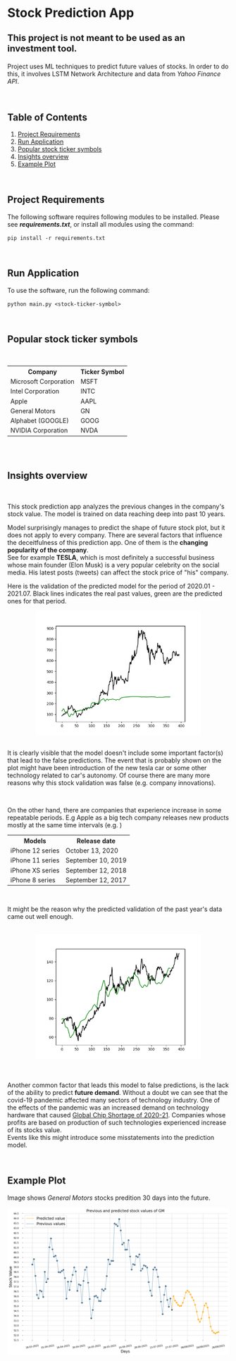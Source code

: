 # Stock Prediction App

<b><h3 style="font-size: 20px">This project is not meant to be used as an investment tool.</h3></b>

Project uses ML techniques to predict future values of stocks. In order to do this, it involves LSTM Network Architecture and data from <i>Yahoo Finance API</i>.

<br />

## Table of Contents

1. [Project Requirements](#project-requirements)
2. [Run Application](#run-application)
3. [Popular stock ticker symbols](#popular-stock-ticker-symbols)
4. [Insights overview](#insights-overview)
5. [Example Plot](#example-plot)

<br />

## Project Requirements

The following software requires following modules to be installed. Please see <b><i>requirements.txt</i></b>, or install all modules using the command:

```
pip install -r requirements.txt
```

<br />

## Run Application

To use the software, run the following command:

```
python main.py <stock-ticker-symbol>
```

<br /> 

## Popular stock ticker symbols

<br />

<table id="ticker-symbols" align="center">
  <tr>
    <th>Company</th>
    <th>Ticker Symbol</th>
  </tr>
  <tr>
    <td>Microsoft Corporation</td>
    <td>MSFT</td>
  </tr>
  <tr>
    <td>Intel Corporation</td>
    <td>INTC</td>
  </tr>
  <tr>
    <td>Apple</td>
    <td>AAPL</td>
  </tr>
  <tr>
    <td>General Motors</td>
    <td>GN</td>
  </tr>
  <tr>
    <td>Alphabet (GOOGLE)</td>
    <td>GOOG</td>
  </tr>
  <tr>
    <td>NVIDIA Corporation</td>
    <td>NVDA</td>
  </tr>
</table>

<br /><br />

## Insights overview
<br />
<p>
This stock prediction app analyzes the previous changes in the company's stock value. The model is trained on data reaching deep into past 10 years. <br />

Model surprisingly manages to predict the shape of future stock plot, but it does not apply to every company.
There are several factors that influence the deceitfulness of this prediction app. One of them is the <b>changing popularity of the company</b>. <br />
See for example <b>TESLA</b>, which is most definitely a successful business whose main founder (Elon Musk) is a very popular celebrity on the social media. His latest posts (tweets) can affect the stock price of "his" company.

Here is the validation of the predicted model for the period of 2020.01 - 2021.07. Black lines indicates the real past values, green are the predicted ones for that period. 
</p>

<div align="center">
<img alt="tesla_example" src="images/tesla_example.png" align="center" width="75%"/>
</div><br />

<p>
It is clearly visible that the model doesn't include some important factor(s) that lead to the false predictions. The event that is probably shown on the plot might have been introduction of the new tesla car or some other technology related to car's autonomy.
Of course there are many more reasons why this stock validation was false (e.g. company innovations).
</p>

<br />

<p>
On the other hand, there are companies that experience increase in some repeatable periods. E.g Apple as a big tech company releases new products mostly at the same time intervals (e.g. )

<table id="ticker-symbols" align="center">
  <tr>
    <th>Models</th>
    <th>Release date</th>
  </tr>
  <tr>
    <td>iPhone 12 series</td>
    <td>October 13, 2020</td>
  </tr>
  <tr>
    <td>iPhone 11 series</td>
    <td>September 10, 2019</td>
  </tr>
  <tr>
    <td>iPhone XS series</td>
    <td>September 12, 2018</td>
  </tr>
  <tr>
    <td>iPhone 8 series</td>
    <td>September 12, 2017</td>
  </tr>
</table>

<br />
<p>
It might be the reason why the predicted validation of the past year's data came out well enough.

</p> <br />

<div align="center">
<img alt="tesla_example" src="images/apple_example.png" width="75%"/>
</div>
<br /><br />

<p>

Another common factor that leads this model to false predictions, is the lack of the ability to predict <b>future 
demand</b>. Without a doubt we can see that the covid-19 pandemic affected many sectors of technology industry. One of the effects of the pandemic was an increased demand on technology hardware that caused <a href="https://en.wikipedia.org/wiki/2020–21_global_chip_shortage" target="_blank">Global Chip Shortage of 2020-21</a>. 
Companies whose profits are based on production of such technologies experienced increase of its stocks value. <br />
Events like this might introduce some misstatements into the prediction model.
</p>

<br /> 

## Example Plot

Image shows <i>General Motors</i> stocks predition 30 days into the future.

<div align="center">
<img alt="stock_GM_27_07_2021" src="images/stock_GM_27_07_2021.png"/>
</div>
